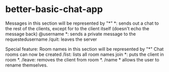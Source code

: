 # better-basic-chat-app

 Messages in this section will be represented by "*"
*: sends out a chat to the rest of the clients, except for to the client itself (doesn't echo the message back)
@username *: sends a private message to the requestedusername
/quit: leaves the server

Special feature: 
Room names in this section will be represented by "*"
Chat rooms can now be created
/list: lists all room names
join *: puts the client in room *.
/leave: removes the client from room *.
/name * allows the user to rename themselves.